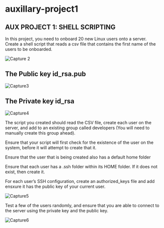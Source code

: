 # auxillary-project1

## AUX PROJECT 1: SHELL SCRIPTING

In this project, you need to onboard 20 new Linux users onto a server. Create a shell script that reads a csv file that contains the first name of the users to be onboarded.

![Capture 2](https://user-images.githubusercontent.com/108102087/183995902-70528933-bf72-4da4-8f6f-0659a2292dcf.PNG)

## The Public key id_rsa.pub

![Capture3](https://user-images.githubusercontent.com/108102087/183996057-3a8afec1-65fd-48f7-a9f7-69d2e873c32e.PNG)

## The Private key id_rsa

![Capture4](https://user-images.githubusercontent.com/108102087/183996434-3faa0664-3a7e-4266-ace6-a3bc1e4ed1bb.PNG)

The script you created should read the CSV file, create each user on the server, and add to an existing group called developers (You will need to manually create this group ahead).

Ensure that your script will first check for the existence of the user on the system, before it will attempt to create that it.

Ensure that the user that is being created also has a default home folder

Ensure that each user has a .ssh folder within its HOME folder. If it does not exist, then create it.

For each user’s SSH configuration, create an authorized_keys file and add ensxure it has the public key of your current user.

![Capture5](https://user-images.githubusercontent.com/108102087/183996785-49b01417-095f-48e7-b8a3-0bbe479b9890.PNG)

Test a few of the users randomly, and ensure that you are able to connect to the server using the private key and the public key.

![Capture6](https://user-images.githubusercontent.com/108102087/183997464-7065dbef-15a1-49d0-8b12-2731770e4b2d.PNG)
